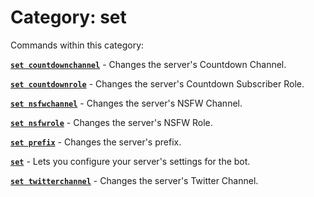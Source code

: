 # Category: set


Commands within this category:

[**`set countdownchannel`**](/commands/set/set-countdownchannel.md) - Changes the server's Countdown Channel.

[**`set countdownrole`**](/commands/set/set-countdownrole.md) - Changes the server's Countdown Subscriber Role.

[**`set nsfwchannel`**](/commands/set/set-nsfwchannel.md) - Changes the server's NSFW Channel.

[**`set nsfwrole`**](/commands/set/set-nsfwrole.md) - Changes the server's NSFW Role.

[**`set prefix`**](/commands/set/set-prefix.md) - Changes the server's prefix.

[**`set`**](/commands/set/set.md) - Lets you configure your server's settings for the bot.

[**`set twitterchannel`**](/commands/set/set-twitterchannel.md) - Changes the server's Twitter Channel.
